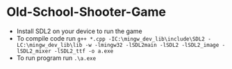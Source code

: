 # Old-School-Shooter-Game
- Install SDL2 on your device to run the game
- To compile code run `g++ *.cpp -IC:\mingw_dev_lib\include\SDL2 -LC:\mingw_dev_lib\lib -w -lmingw32 -lSDL2main -lSDL2 -lSDL2_image -lSDL2_mixer -lSDL2_ttf -o a.exe`
- To run program run `.\a.exe`
